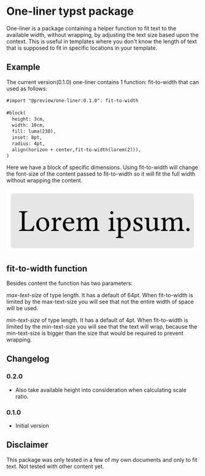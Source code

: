 # One-liner typst package

One-liner is a package containing a helper function to fit text to the available width, without wrapping, by 
adjusting the text size based upon the context. This is useful in templates where you 
don't know the length of text that is supposed to fit in specific locations in your template.

## Example
The current version(0.1.0) one-liner contains 1 function: fit-to-width that can used as follows:

```typst
#import "@preview/one-liner:0.1.0": fit-to-width 

#block(
  height: 3cm,
  width: 10cm,
  fill: luma(230),
  inset: 8pt,
  radius: 4pt,
  align(horizon + center,fit-to-width(lorem(2))),
)
```

Here we have a block of specific dimensions. Using fit-to-width will change the font-size of the content passed 
to fit-to-width so it will fit the full width without wrapping the content.

![Example1](./example1.png "Example1 of Typst one-liner: fit-to-width")

## fit-to-width function
Besides content the function has two parameters:

*max-text-size* of type length. It has a default of 64pt. When fit-to-width is limited by the max-text-size you will see that not
the entire width of space will be used.

*min-text-size* of type length. It has a default of 4pt. When fit-to-width is limited by the min-text-size you will see that the text will wrap,
because the min-text-size is bigger than the size that would be required to prevent wrapping.

## Changelog

### 0.2.0 
- Also take available height into consideration when calculating scale ratio.

### 0.1.0 
- Initial version

## Disclaimer
This package was only tested in a few of my own documents and only to fit text. Not tested with other content yet.